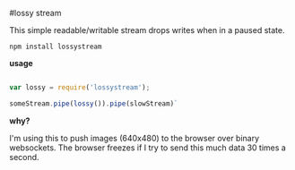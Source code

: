 #lossy stream

This simple readable/writable stream drops writes when in a paused state.

`npm install lossystream`

__usage__

 ```javascript

var lossy = require('lossystream');

someStream.pipe(lossy()).pipe(slowStream)`

```

__why?__

I'm using this to push images (640x480) to the browser over binary websockets. The browser freezes if I try to send this much data 30 times a second.